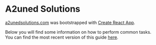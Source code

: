 [logo]: (https://github.com/a2uned-solutions/a2unedsolutions.com/blob/master/src/images/a2uned_solutions_logo.svg)

# A2uned Solutions
[a2unedsolutions.com](https://a2unedsolutions.com) was bootstrapped with [Create React App](https://github.com/facebookincubator/create-react-app).

Below you will find some information on how to perform common tasks.<br>
You can find the most recent version of this guide [here](https://github.com/facebookincubator/create-react-app/blob/master/packages/react-scripts/template/README.md).
